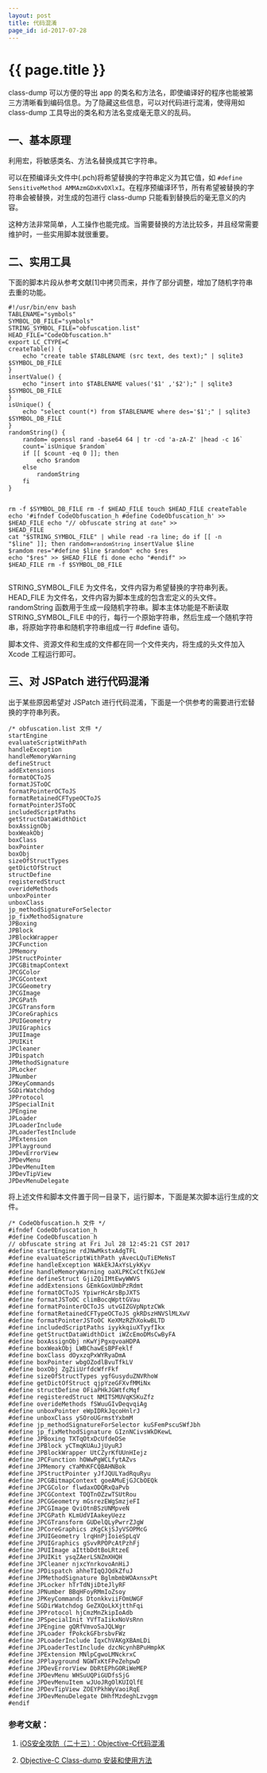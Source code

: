 ```yaml
---
layout: post
title: 代码混淆
page_id: id-2017-07-28
---
```


<h1>{{ page.title }}</h1>

class-dump 可以方便的导出 app 的类名和方法名，即使编译好的程序也能被第三方清晰看到编码信息。为了隐藏这些信息，可以对代码进行混淆，使得用如 class-dump 工具导出的类名和方法名变成毫无意义的乱码。

<h2>一、基本原理</h2>

利用宏，将敏感类名、方法名替换成其它字符串。

可以在预编译头文件中(.pch)将希望替换的字符串定义为其它值，如 `#define SensitiveMethod AMMAzmGDxKvDXlxI`。在程序预编译环节，所有希望被替换的字符串会被替换，对生成的包进行 class-dump 只能看到替换后的毫无意义的内容。

这种方法非常简单，人工操作也能完成。当需要替换的方法比较多，并且经常需要维护时，一些实用脚本就很重要。

<h2>二、实用工具</h2>

下面的脚本片段从参考文献[1]中拷贝而来，并作了部分调整，增加了随机字符串去重的功能。

<div class="code"><pre><code>#!/usr/bin/env bash
TABLENAME="symbols"
SYMBOL_DB_FILE="symbols"
STRING_SYMBOL_FILE="obfuscation.list"
HEAD_FILE="CodeObfuscation.h"
export LC_CTYPE=C
createTable() {
    echo "create table $TABLENAME (src text, des text);" | sqlite3 $SYMBOL_DB_FILE
}
insertValue() {
    echo "insert into $TABLENAME values('$1' ,'$2');" | sqlite3 $SYMBOL_DB_FILE
}
isUnique() {
    echo "select count(*) from $TABLENAME where des='$1';" | sqlite3 $SYMBOL_DB_FILE
}
randomString() {
    random=`openssl rand -base64 64 | tr -cd 'a-zA-Z' |head -c 16`
    count=`isUnique $random`
    if [[ $count -eq 0 ]]; then
        echo $random
    else
        randomString
    fi
}

rm -f $SYMBOL_DB_FILE
rm -f $HEAD_FILE
touch $HEAD_FILE
createTable
echo '#ifndef CodeObfuscation_h
#define CodeObfuscation_h' >> $HEAD_FILE
echo "// obfuscate string at `date`" >> $HEAD_FILE
cat "$STRING_SYMBOL_FILE" | while read -ra line; do
    if [[ -n "$line" ]]; then
        random=`randomString`
        insertValue $line $ramdom
        res="#define $line $random"
        echo $res
        echo "$res" >> $HEAD_FILE
    fi
done
echo "#endif" >> $HEAD_FILE
rm -f $SYMBOL_DB_FILE
</code></pre></div>

STRING_SYMBOL_FILE 为文件名，文件内容为希望替换的字符串列表。HEAD_FILE 为文件名，文件内容为脚本生成的包含宏定义的头文件。randomString 函数用于生成一段随机字符串。脚本主体功能是不断读取 STRING_SYMBOL_FILE 中的行，每行一个原始字符串，然后生成一个随机字符串，将原始字符串和随机字符串组成一行 #define 语句。

脚本文件、资源文件和生成的文件都在同一个文件夹内，将生成的头文件加入 Xcode 工程运行即可。

<h2>三、对 JSPatch 进行代码混淆</h2>

出于某些原因希望对 JSPatch 进行代码混淆，下面是一个供参考的需要进行宏替换的字符串列表。

<div class="code"><pre><code>/* obfuscation.list 文件 */
startEngine
evaluateScriptWithPath
handleException
handleMemoryWarning
defineStruct
addExtensions
formatOCToJS
formatJSToOC
formatPointerOCToJS
formatRetainedCFTypeOCToJS
formatPointerJSToOC
includedScriptPaths
getStructDataWidthDict
boxAssignObj
boxWeakObj
boxClass
boxPointer
boxObj
sizeOfStructTypes
getDictOfStruct
structDefine
registeredStruct
overideMethods
unboxPointer
unboxClass
jp_methodSignatureForSelector
jp_fixMethodSignature
JPBoxing
JPBlock
JPBlockWrapper
JPCFunction
JPMemory
JPStructPointer
JPCGBitmapContext
JPCGColor
JPCGContext
JPCGGeometry
JPCGImage
JPCGPath
JPCGTransform
JPCoreGraphics
JPUIGeometry
JPUIGraphics
JPUIImage
JPUIKit
JPCleaner
JPDispatch
JPMethodSignature
JPLocker
JPNumber
JPKeyCommands
SGDirWatchdog
JPProtocol
JPSpecialInit
JPEngine
JPLoader
JPLoaderInclude
JPLoaderTestInclude
JPExtension
JPPlayground
JPDevErrorView
JPDevMenu
JPDevMenuItem
JPDevTipView
JPDevMenuDelegate
</code></pre></div>

将上述文件和脚本文件置于同一目录下，运行脚本，下面是某次脚本运行生成的文件。

<div class="code"><pre><code>/* CodeObfuscation.h 文件 */
#ifndef CodeObfuscation_h
#define CodeObfuscation_h
// obfuscate string at Fri Jul 28 12:45:21 CST 2017
#define startEngine rdJNwMkstxAdgTFL
#define evaluateScriptWithPath yAvecLQuTiEMeNsT
#define handleException WAkEkJAxYsLykKyv
#define handleMemoryWarning oaXLPKCxCtfKGJeW
#define defineStruct GjiZQiIMtEwyWWVS
#define addExtensions GEmkGoxUmbPzRdmt
#define formatOCToJS YpiwrHcArsBpJXTS
#define formatJSToOC climBocqWpttGVau
#define formatPointerOCToJS utvGIZGVpNptzCWk
#define formatRetainedCFTypeOCToJS gkRDszHNVSlMLXwV
#define formatPointerJSToOC KeXMzRZhXokwBLTD
#define includedScriptPaths iyykkqiuXTyyfIkx
#define getStructDataWidthDict iWZcEmoDMsCwByFA
#define boxAssignObj nKwYjPgxqvoaHDPA
#define boxWeakObj LWBChawEsBPFeklf
#define boxClass dOyxzqPxWYRyaDmA
#define boxPointer wbgOZodlBvuTfkLV
#define boxObj ZgZiiUrfdcWfrFkf
#define sizeOfStructTypes ygfGusyduZNVRhoW
#define getDictOfStruct qjpYzeGFXvfMMiNx
#define structDefine OFiaPHkJGWtfcMqf
#define registeredStruct NMITSMUVqKSKuZfz
#define overideMethods fSWuuGIvDeqvqiAg
#define unboxPointer eWpIDRkJqcoHnlrJ
#define unboxClass ySOroUGrmstYxbmM
#define jp_methodSignatureForSelector kuSFemPscuSWfJbh
#define jp_fixMethodSignature GIznNCivsWkDKewL
#define JPBoxing TXTqOtxDcUfdeDSe
#define JPBlock yCTmqKUAuJjUyuRJ
#define JPBlockWrapper UtCZyrKfUUnHIejz
#define JPCFunction hOWwPgWCLfytAZvs
#define JPMemory cYaMhKFCQBAHNBok
#define JPStructPointer yJfJQULYadRquRyu
#define JPCGBitmapContext goeAMuEjGJCbOEQk
#define JPCGColor flwdaxODQRxQaPvb
#define JPCGContext TOQTnOZzwTSUtRou
#define JPCGGeometry mGsrezEWgSmzjeFI
#define JPCGImage QviOtnBSzUNMpveN
#define JPCGPath KLmUdVIAakeyUezz
#define JPCGTransform GUDelQLyPwrrZJgW
#define JPCoreGraphics zKgCkjSJyVSOPMcG
#define JPUIGeometry lrqHnPjIoieSpLqV
#define JPUIGraphics gSvvRPOPcAtPzhFj
#define JPUIImage aIttbDdtBoLRtzeE
#define JPUIKit ysqZAerLSNZmXHQH
#define JPCleaner njxcYnrkovoAnHiJ
#define JPDispatch ahheTIqQJQdkZfuJ
#define JPMethodSignature BglmbmbWOAxnsxPt
#define JPLocker hTrTdNjiDteJlyRF
#define JPNumber BBqHFoyRMmIoZsoy
#define JPKeyCommands DtonkkviiFOmUWGF
#define SGDirWatchdog GeZXQoLkXjtthFqi
#define JPProtocol hjCmzMnZkipIoAdb
#define JPSpecialInit YVfTaIikxNoVsRnn
#define JPEngine gQRfVmvoSaJQLWgr
#define JPLoader fPokckGFbrsbvFWz
#define JPLoaderInclude IqxChVAKgXBAmLDi
#define JPLoaderTestInclude dzcNcynhBPuHmpkK
#define JPExtension MNlpCgwoLMNckrxC
#define JPPlayground NGWTxKtFPeZehpwD
#define JPDevErrorView DbRtEPhGORiWeMEP
#define JPDevMenu WHSuUQPiGUDfsSjG
#define JPDevMenuItem wJUoJRgOlKUIQlfE
#define JPDevTipView ZOEYPkhWyVaoiRqE
#define JPDevMenuDelegate DHhfMzdeghLzvggm
#endif
</code></pre></div>

<h3>参考文献：</h3>

1. <a href="http://blog.csdn.net/yiyaaixuexi/article/details/29201699" target="_blank">iOS安全攻防（二十三）：Objective-C代码混淆</a>

2. <a href="https://cnbin.github.io/blog/2015/05/21/objective-c-class-dump-an-zhuang-he-shi-yong-fang-fa/" target="_blank">Objective-C Class-dump 安装和使用方法</a>
